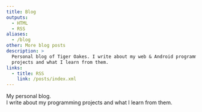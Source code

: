 ```yaml
---
title: Blog
outputs:
  - HTML
  - RSS
aliases:
  - /blog
other: More blog posts
description: >
  Personal blog of Tiger Oakes. I write about my web & Android programming
  projects and what I learn from them.
links:
  - title: RSS
    link: /posts/index.xml
---
```


My personal blog. \
I write about my programming projects and what I learn from them.
